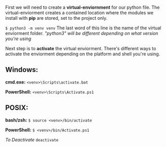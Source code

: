 First we will need to create a **virtual-enviornment** for our python file. The virtual-enviorment creates a contained location where the modules we install with **pip** are stored, set to the project only. 

`$ python3 -m venv venv`    The last word of this line is the name of the virtual enviorment folder. *"python3" will be different depending on what version you're using*

Next step is to **activate** the virtual enviorment. There's different ways to activate the enviorment depending on the platform and shell you're using.

## Windows:

**cmd.exe:** `<venv>\Scripts\activate.bat`

**PowerShell:**   `<venv>\Scripts\Activate.ps1`

## POSIX:
**bash/zsh:**   `$ source <venv>/bin/activate`

**PowerShell:**   `$ <venv>/bin/Activate.ps1`

*To Deactivate*  `deactivate`